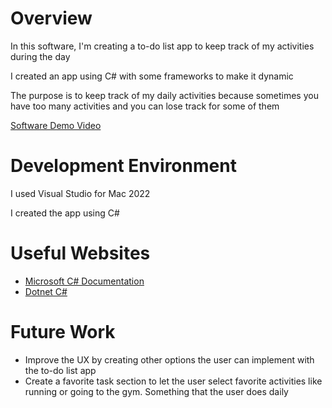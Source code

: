 # Overview

In this software, I'm creating a to-do list app to keep track of my activities during the day

I created an app using C# with some frameworks to make it dynamic

The purpose is to keep track of my daily activities because sometimes you have too many activities and you can lose track
for some of them

[Software Demo Video](https://www.youtube.com/watch?v=UhmzrQZjcLY)

# Development Environment

I used Visual Studio for Mac 2022

I created the app using C#

# Useful Websites

- [Microsoft C# Documentation](https://learn.microsoft.com/es-es/dotnet/csharp/)
- [Dotnet C#](https://dotnet.microsoft.com/en-us/languages/csharp)

# Future Work

- Improve the UX by creating other options the user can implement with the to-do list app
- Create a favorite task section to let the user select favorite activities like running or going to the gym. Something that the user does daily
